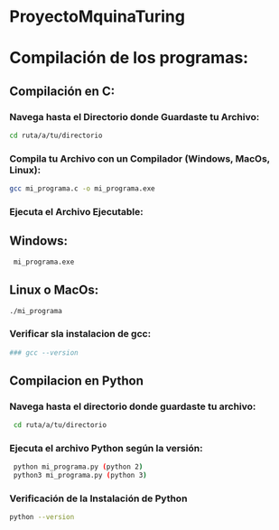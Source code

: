 # ProyectoMquinaTuring

# Compilación de los programas:

## Compilación en C:

### Navega hasta el Directorio donde Guardaste tu Archivo:

```bash
cd ruta/a/tu/directorio
````
### Compila tu Archivo con un Compilador (Windows, MacOs, Linux):
```bash
gcc mi_programa.c -o mi_programa.exe
```
### Ejecuta el Archivo Ejecutable:

## Windows:
```bash
 mi_programa.exe
```
## Linux o MacOs: 

```bash
./mi_programa
```

### Verificar sla instalacion de gcc:
```bash
### gcc --version
```
## Compilacion en Python
### Navega hasta el directorio donde guardaste tu archivo:
```bash
 cd ruta/a/tu/directorio
```
### Ejecuta el archivo Python según la versión:
```bash
 python mi_programa.py (python 2)
 python3 mi_programa.py (python 3)
```

### Verificación de la Instalación de Python
```bash
python --version
```
